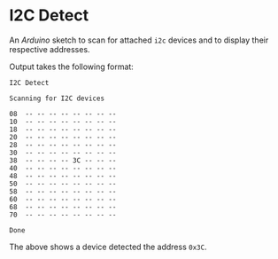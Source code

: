# I2C Detect

An *Arduino* sketch to scan for attached `i2c` devices and to display their respective addresses.

Output takes the following format:

```
I2C Detect

Scanning for I2C devices

08  -- -- -- -- -- -- -- -- 
10  -- -- -- -- -- -- -- -- 
18  -- -- -- -- -- -- -- -- 
20  -- -- -- -- -- -- -- -- 
28  -- -- -- -- -- -- -- -- 
30  -- -- -- -- -- -- -- -- 
38  -- -- -- -- 3C -- -- -- 
40  -- -- -- -- -- -- -- -- 
48  -- -- -- -- -- -- -- -- 
50  -- -- -- -- -- -- -- -- 
58  -- -- -- -- -- -- -- -- 
60  -- -- -- -- -- -- -- -- 
68  -- -- -- -- -- -- -- -- 
70  -- -- -- -- -- -- -- -- 

Done
```

The above shows a device detected the address `0x3C`.